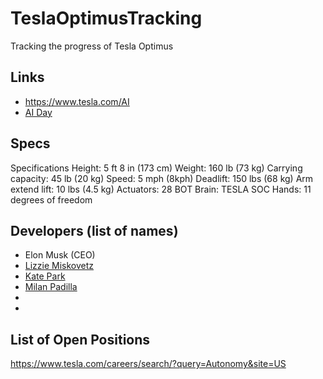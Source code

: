 # TeslaOptimusTracking
 Tracking the progress of Tesla Optimus

## Links
- https://www.tesla.com/AI
- [AI Day](https://www.youtube.com/watch?v=ODSJsviD_SU)

## Specs
Specifications
Height:
5 ft 8 in (173 cm)
Weight:
160 lb (73 kg)
Carrying capacity:
45 lb (20 kg)
Speed:
5 mph (8kph)
Deadlift:
150 lbs (68 kg)
Arm extend lift:
10 lbs (4.5 kg)
Actuators:
28
BOT Brain:
TESLA SOC
Hands:
11 degrees of freedom

## Developers (list of names)
- Elon Musk (CEO)
- [Lizzie Miskovetz](https://www.linkedin.com/in/lizziemiskovetz/)
- [Kate Park](https://www.linkedin.com/in/kateparkmenlo)
- [Milan Padilla](https://www.linkedin.com/in/milanpadilla)
- 
- 
## List of Open Positions
https://www.tesla.com/careers/search/?query=Autonomy&site=US
